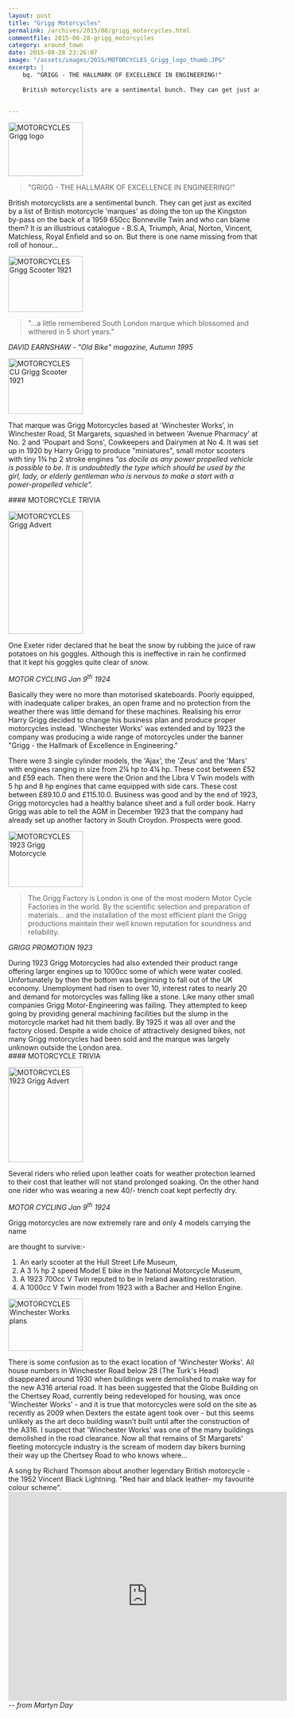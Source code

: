 ```yaml
---
layout: post
title: "Grigg Motorcycles"
permalink: /archives/2015/08/grigg_motorcycles.html
commentfile: 2015-08-28-grigg_motorcycles
category: around_town
date: 2015-08-28 23:26:07
image: "/assets/images/2015/MOTORCYCLES_Grigg_logo_thumb.JPG"
excerpt: |
    bq. "GRIGG - THE HALLMARK OF EXCELLENCE IN ENGINEERING!"
    
    British motorcyclists are a sentimental bunch. They can get just as excited by a list of British motorcycle 'marques' as doing the ton up the Kingston by-pass on the back of a 1959 650cc Bonneville Twin and who can blame them? It is an illustrious catalogue - B.S.A, Triumph, Arial, Norton, Vincent, Matchless, Royal Enfield and so on.  But there is one name missing from that roll of honour...
    

---
```


<a href="/assets/images/2015/MOTORCYCLES_Grigg_logo.JPG" title="See larger version of - MOTORCYCLES Grigg logo"><img src="/assets/images/2015/MOTORCYCLES_Grigg_logo_thumb.JPG" width="150" height="108" alt="MOTORCYCLES Grigg logo" class=" right" /></a>

> "GRIGG - THE HALLMARK OF EXCELLENCE IN ENGINEERING!"

British motorcyclists are a sentimental bunch. They can get just as excited by a list of British motorcycle 'marques' as doing the ton up the Kingston by-pass on the back of a 1959 650cc Bonneville Twin and who can blame them? It is an illustrious catalogue - B.S.A, Triumph, Arial, Norton, Vincent, Matchless, Royal Enfield and so on. But there is one name missing from that roll of honour...

<a href="/assets/images/2015/MOTORCYCLES_Grigg_Scooter_1921.jpg" title="See larger version of - MOTORCYCLES Grigg Scooter 1921"><img src="/assets/images/2015/MOTORCYCLES_Grigg_Scooter_1921_thumb.jpg" width="150" height="112" alt="MOTORCYCLES Grigg Scooter 1921" class="photo right" /></a>

> "...a little remembered South London marque which blossomed and withered in 5 short years."

<cite>DAVID EARNSHAW - "Old Bike" magazine, Autumn 1995</cite>

<a href="/assets/images/2015/MOTORCYCLES_CU_Grigg_Scooter_1921.jpg" title="See larger version of - MOTORCYCLES CU Grigg Scooter 1921"><img src="/assets/images/2015/MOTORCYCLES_CU_Grigg_Scooter_1921_thumb.jpg" width="150" height="112" alt="MOTORCYCLES CU Grigg Scooter 1921" class="photo right" /></a>

That marque was Grigg Motorcycles based at 'Winchester Works', in Winchester Road, St Margarets, squashed in between 'Avenue Pharmacy' at No. 2 and 'Poupart and Sons', Cowkeepers and Dairymen at No 4. It was set up in 1920 by Harry Grigg to produce "miniatures", small motor scooters with tiny 1¾ hp 2 stroke engines <em>"as docile as any power propelled vehicle is possible to be. It is undoubtedly the type which should be used by the girl, lady, or elderly gentleman who is nervous to make a start with a power-propelled vehicle".</em>

<div markdown="1" class="pullout">
#### MOTORCYCLE TRIVIA

<a href="/assets/images/2015/MOTORCYCLES_Grigg_Advert.JPG" title="See larger version of - MOTORCYCLES Grigg Advert"><img src="/assets/images/2015/MOTORCYCLES_Grigg_Advert_thumb.JPG" width="150" height="247" alt="MOTORCYCLES Grigg Advert" class="photo right" /></a>

One Exeter rider declared that he beat the snow by rubbing the juice of raw potatoes on his goggles. Although this is ineffective in rain he confirmed that it kept his goggles quite clear of snow.

<cite>MOTOR CYCLING Jan 9<sup>th</sup> 1924</cite>

</div>
Basically they were no more than motorised skateboards. Poorly equipped, with inadequate caliper brakes, an open frame and no protection from the weather there was little demand for these machines. Realising his error Harry Grigg decided to change his business plan and produce proper motorcycles instead. 'Winchester Works' was extended and by 1923 the company was producing a wide range of motorcycles under the banner "Grigg - the Hallmark of Excellence in Engineering."

There were 3 single cylinder models, the 'Ajax', the 'Zeus' and the 'Mars' with engines ranging in size from 2¼ hp to 4¼ hp. These cost between £52 and £59 each. Then there were the Orion and the Libra V Twin models with 5 hp and 8 hp engines that came equipped with side cars. These cost between £89.10.0 and £115.10.0. Business was good and by the end of 1923, Grigg motorcycles had a healthy balance sheet and a full order book. Harry Grigg was able to tell the AGM in December 1923 that the company had already set up another factory in South Croydon. Prospects were good.

<div markdown="1" class="letter">
<a href="/assets/images/2015/MOTORCYCLES_1923-Grigg_Motorcycle.jpg" title="See larger version of - MOTORCYCLES 1923 Grigg Motorcycle"><img src="/assets/images/2015/MOTORCYCLES_1923-Grigg_Motorcycle_thumb.jpg" width="150" height="112" alt="MOTORCYCLES 1923 Grigg Motorcycle" class="photo right" /></a>

> The Grigg Factory is London is one of the most modern Motor Cycle Factories in the world. By the scientific selection and preparation of materials... and the installation of the most efficient plant the Grigg productions maintain their well known reputation for soundness and reliability.

<cite>GRIGG PROMOTION 1923</cite>

</div>
During 1923 Grigg Motorcycles had also extended their product range offering larger engines up to 1000cc some of which were water cooled. Unfortunately by then the bottom was beginning to fall out of the UK economy. Unemployment had risen to over 10, interest rates to nearly 20 and demand for motorcycles was falling like a stone. Like many other small companies Grigg Motor-Engineering was failing. They attempted to keep going by providing general machining facilities but the slump in the motorcycle market had hit them badly. By 1925 it was all over and the factory closed. Despite a wide choice of attractively designed bikes, not many Grigg motorcycles had been sold and the marque was largely unknown outside the London area.

<div markdown="1" class="pullout">
#### MOTORCYCLE TRIVIA

<a href="/assets/images/2015/MOTORCYCLES_1923_Grigg_Advert.jpg" title="See larger version of - MOTORCYCLES 1923 Grigg Advert"><img src="/assets/images/2015/MOTORCYCLES_1923_Grigg_Advert_thumb.jpg" width="150" height="191" alt="MOTORCYCLES 1923 Grigg Advert" class="photo right" /></a>

Several riders who relied upon leather coats for weather protection learned to their cost that leather will not stand prolonged soaking. On the other hand one rider who was wearing a new 40/- trench coat kept perfectly dry.

<cite>MOTOR CYCLING Jan 9<sup>th</sup> 1924</cite>

</div>
Grigg motorcycles are now extremely rare and only 4 models carrying the name

are thought to survive:-

1.  An early scooter at the Hull Street Life Museum,
2.  A 3 ½ hp 2 speed Model E bike in the National Motorcycle Museum,
3.  A 1923 700cc V Twin reputed to be in Ireland awaiting restoration.
4.  A 1000cc V Twin model from 1923 with a Bacher and Hellon Engine.

<a href="/assets/images/2015/MOTORCYCLES_Winchester_Works_plans.JPG" title="See larger version of - MOTORCYCLES Winchester Works plans"><img src="/assets/images/2015/MOTORCYCLES_Winchester_Works_plans_thumb.JPG" width="150" height="105" alt="MOTORCYCLES Winchester Works plans" class="photo right" /></a>

There is some confusion as to the exact location of 'Winchester Works'. All house numbers in Winchester Road below 28 (The Turk's Head) disappeared around 1930 when buildings were demolished to make way for the new A316 arterial road. It has been suggested that the Globe Building on the Chertsey Road, currently being redeveloped for housing, was once 'Winchester Works' - and it is true that motorcycles were sold on the site as recently as 2009 when Dexters the estate agent took over - but this seems unlikely as the art deco building wasn't built until after the construction of the A316. I suspect that 'Winchester Works' was one of the many buildings demolished in the road clearance. Now all that remains of St Margarets' fleeting motorcycle industry is the scream of modern day bikers burning their way up the Chertsey Road to who knows where...

<div markdown="1" class="box">
A song by Richard Thomson about another legendary British motorcycle - the 1952 Vincent Black Lightning. "Red hair and black leather- my favourite colour scheme".

<iframe width="560" height="420" src="https://www.youtube-nocookie.com/embed/5yw2yKNLEPc?rel=0" frameborder="0" allowfullscreen>
</iframe>
</div>
<cite>-- from Martyn Day</cite>
